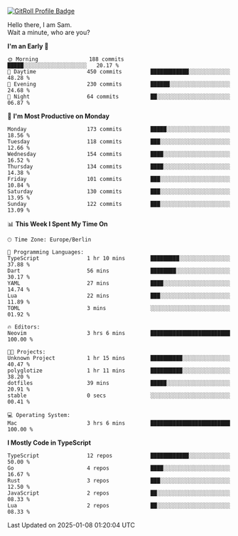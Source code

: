 <a href="https://gitroll.io/profile/u8g4G6FTZM7WSCSqTRPGSHZygT4O2" target="_blank"><img src="https://gitroll.io/api/badges/profiles/v1/u8g4G6FTZM7WSCSqTRPGSHZygT4O2?theme=nord" alt="GitRoll Profile Badge"/></a>

Hello there, I am Sam.  
Wait a minute, who are you?
  
<!--START_SECTION:waka-->
**I'm an Early 🐤** 

```text
🌞 Morning                188 commits         █████░░░░░░░░░░░░░░░░░░░░   20.17 % 
🌆 Daytime                450 commits         ████████████░░░░░░░░░░░░░   48.28 % 
🌃 Evening                230 commits         ██████░░░░░░░░░░░░░░░░░░░   24.68 % 
🌙 Night                  64 commits          ██░░░░░░░░░░░░░░░░░░░░░░░   06.87 % 
```
📅 **I'm Most Productive on Monday** 

```text
Monday                   173 commits         █████░░░░░░░░░░░░░░░░░░░░   18.56 % 
Tuesday                  118 commits         ███░░░░░░░░░░░░░░░░░░░░░░   12.66 % 
Wednesday                154 commits         ████░░░░░░░░░░░░░░░░░░░░░   16.52 % 
Thursday                 134 commits         ████░░░░░░░░░░░░░░░░░░░░░   14.38 % 
Friday                   101 commits         ███░░░░░░░░░░░░░░░░░░░░░░   10.84 % 
Saturday                 130 commits         ███░░░░░░░░░░░░░░░░░░░░░░   13.95 % 
Sunday                   122 commits         ███░░░░░░░░░░░░░░░░░░░░░░   13.09 % 
```


📊 **This Week I Spent My Time On** 

```text
🕑︎ Time Zone: Europe/Berlin

💬 Programming Languages: 
TypeScript               1 hr 10 mins        █████████░░░░░░░░░░░░░░░░   37.88 % 
Dart                     56 mins             ████████░░░░░░░░░░░░░░░░░   30.17 % 
YAML                     27 mins             ████░░░░░░░░░░░░░░░░░░░░░   14.74 % 
Lua                      22 mins             ███░░░░░░░░░░░░░░░░░░░░░░   11.89 % 
TOML                     3 mins              ░░░░░░░░░░░░░░░░░░░░░░░░░   01.92 % 

🔥 Editors: 
Neovim                   3 hrs 6 mins        █████████████████████████   100.00 % 

🐱‍💻 Projects: 
Unknown Project          1 hr 15 mins        ██████████░░░░░░░░░░░░░░░   40.47 % 
polyglotize              1 hr 11 mins        ██████████░░░░░░░░░░░░░░░   38.20 % 
dotfiles                 39 mins             █████░░░░░░░░░░░░░░░░░░░░   20.91 % 
stable                   0 secs              ░░░░░░░░░░░░░░░░░░░░░░░░░   00.41 % 

💻 Operating System: 
Mac                      3 hrs 6 mins        █████████████████████████   100.00 % 
```

**I Mostly Code in TypeScript** 

```text
TypeScript               12 repos            ████████████░░░░░░░░░░░░░   50.00 % 
Go                       4 repos             ████░░░░░░░░░░░░░░░░░░░░░   16.67 % 
Rust                     3 repos             ███░░░░░░░░░░░░░░░░░░░░░░   12.50 % 
JavaScript               2 repos             ██░░░░░░░░░░░░░░░░░░░░░░░   08.33 % 
Lua                      2 repos             ██░░░░░░░░░░░░░░░░░░░░░░░   08.33 % 
```




 Last Updated on 2025-01-08 01:20:04 UTC
<!--END_SECTION:waka-->
